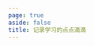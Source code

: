 ```yaml
---
page: true
aside: false
title: 记录学习的点点滴滴
---
```


<script setup>
import Home from './components/Home.vue'
</script>

<Home />
